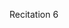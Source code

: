 
<div class="recitation">
<div class="column_date">
<p markdown="block">
Recitation 6 <br>
</p>
</div>

<div class="column_recitation">
<p markdown="block">



</p>
</div>

</div>

